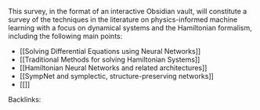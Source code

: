 This survey, in the format of an interactive Obsidian vault, will constitute a survey of the techniques in the literature on physics-informed machine learning with a focus on dynamical systems and the Hamiltonian formalism, including the following main points:
- [[Solving Differential Equations using Neural Networks]]
- [[Traditional Methods for solving Hamiltonian Systems]]
- [[Hamiltonian Neural Networks and related architectures]]
- [[SympNet and symplectic, structure-preserving networks]]
- [[]]

Backlinks: 